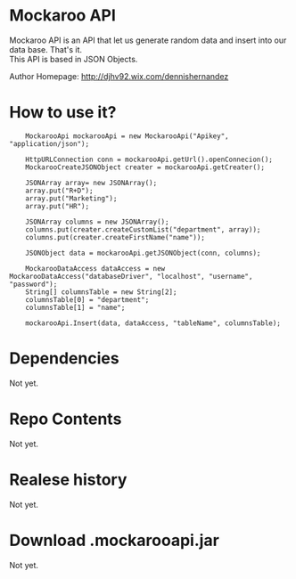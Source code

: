 Mockaroo API
================

Mockaroo API is an API that let us generate random data and insert into our data base. That's it.<br />
This API is based in JSON Objects.

Author Homepage:      http://djhv92.wix.com/dennishernandez<br />

How to use it?
==============

        MockarooApi mockarooApi = new MockarooApi("Apikey", "application/json"); 

        HttpURLConnection conn = mockarooApi.getUrl().openConnecion();
		MockarooCreateJSONObject creater = mockarooApi.getCreater();
		
		JSONArray array= new JSONArray();
		array.put("R+D");
		array.put("Marketing");
		array.put("HR");

		JSONArray columns = new JSONArray();
		columns.put(creater.createCustomList("department", array));
		columns.put(creater.createFirstName("name"));

		JSONObject data = mockarooApi.getJSONObject(conn, columns);
	
		MockarooDataAccess dataAccess = new MockarooDataAccess("databaseDriver", "localhost", "username", "password");
		String[] columnsTable = new String[2];
		columnsTable[0] = "department";
		columnsTable[1] = "name";
		
		mockarooApi.Insert(data, dataAccess, "tableName", columnsTable);

Dependencies
=============
Not yet.

Repo Contents
=============
Not yet.

Realese history
======================
Not yet.

Download .mockarooapi.jar
=======================
Not yet.

